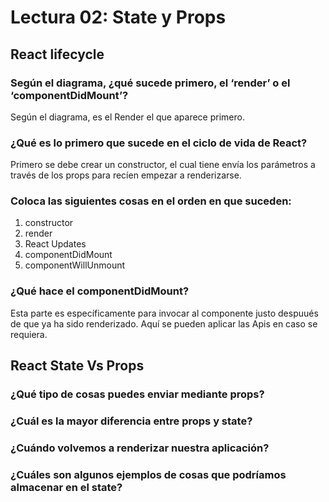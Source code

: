 # Lectura 02: State y Props

## React lifecycle

### Según el diagrama, ¿qué sucede primero, el ‘render’ o el ‘componentDidMount’?

Según el diagrama, es el Render el que aparece primero.

### ¿Qué es lo primero que sucede en el ciclo de vida de React?

Primero se debe crear un constructor, el cual tiene envía los parámetros a través de los props para recíen empezar a renderizarse.

### Coloca las siguientes cosas en el orden en que suceden: 

1. constructor
2. render
3. React Updates
4. componentDidMount
5. componentWillUnmount

### ¿Qué hace el componentDidMount?

Esta parte es específicamente para invocar al componente justo despuués de que ya ha sido renderizado. Aquí se pueden aplicar las Apis en caso se requiera.

## React State Vs Props

### ¿Qué tipo de cosas puedes enviar mediante props?

### ¿Cuál es la mayor diferencia entre props y state?

### ¿Cuándo volvemos a renderizar nuestra aplicación?

### ¿Cuáles son algunos ejemplos de cosas que podríamos almacenar en el state?
